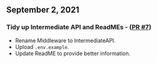 ## September 2, 2021

### Tidy up Intermediate API and ReadMEs - ([PR #7](https://github.com/ucgmsim/seistech/pull/7))

- Rename Middleware to IntermediateAPI.
- Upload `.env.example`.
- Update ReadME to provide better information.
